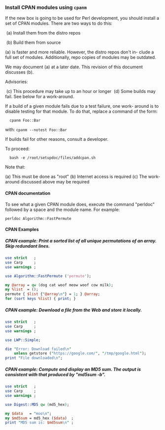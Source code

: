 ### Install CPAN modules using `cpanm`

If  the  new box is going to be used for Perl development,  you should
install a set of CPAN modules. There are two ways to do this:

​	(a) Install them from the distro repos

​	(b) Build   them from source

(a) is faster and  more reliable.  However, the distro repos don't in-
clude a full set of modules.  Additionally, repo copies of modules may
be outdated.

We may  document (a) at a later date.  This  revision of this document
discusses (b).

Advisories:

​	(c) This procedure may take up to an hour or longer
​	(d) Some builds may fail. See below for a work-around.

If a build of a given module fails due to a  test failure,  one  work-
around  is to disable testing for that module.  To do that,  replace a
command of the form:

      cpanm Foo::Bar
with:
      `cpanm --notest Foo::Bar`

If builds fail for other reasons, consult a developer.

To proceed:

      bash -e /root/setupdoc/files/addcpan.sh

Note that:

  (a) This must be done as "root"
  (b) Internet access is required
  (c) The work-around discussed above may be required

#### CPAN documentation

To  see what a given CPAN module does,  execute the command  "perldoc"
followed by a space and the module name. For example:

    perldoc Algorithm::FastPermute

#### CPAN Examples

##### CPAN example:  Print a sorted list of all  unique permutations of an array. Skip redundant lines.

````perl
use strict   ;
use Carp     ;
use warnings ;

use Algorithm::FastPermute ('permute');

my @array = qw (dog cat woof meow woof cow milk);
my %list  = ();
permute { $list {"@array\n"} = 1; } @array;
for (sort keys %list) { print; }
````

##### CPAN example: Download a file from the Web and store it locally.

````perl
use strict   ;
use Carp     ;
use warnings ;

use LWP::Simple;

die "Error: Download failed\n"
    unless getstore ("https://google.com/", "/tmp/google.html");
print "File downloaded\n";
````



##### CPAN example: Compute and display an MD5 sum.  The output is consistent with that produced by "md5sum -b".

````perl
use strict   ;
use Carp     ;
use warnings ;

use Digest::MD5 qw (md5_hex);

my $data   = "moo\n";
my $md5sum = md5_hex ($data)  ;
print "MD5 sum is: $md5sum\n" ;
````

